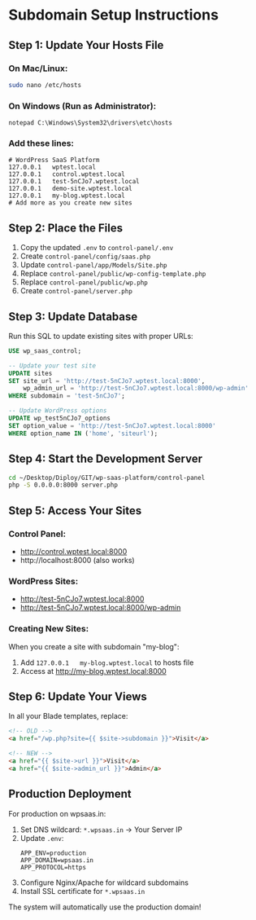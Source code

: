 # Subdomain Setup Instructions

## Step 1: Update Your Hosts File

### On Mac/Linux:
```bash
sudo nano /etc/hosts
```

### On Windows (Run as Administrator):
```
notepad C:\Windows\System32\drivers\etc\hosts
```

### Add these lines:
```
# WordPress SaaS Platform
127.0.0.1   wptest.local
127.0.0.1   control.wptest.local
127.0.0.1   test-5nCJo7.wptest.local
127.0.0.1   demo-site.wptest.local
127.0.0.1   my-blog.wptest.local
# Add more as you create new sites
```

## Step 2: Place the Files

1. Copy the updated `.env` to `control-panel/.env`
2. Create `control-panel/config/saas.php`
3. Update `control-panel/app/Models/Site.php`
4. Replace `control-panel/public/wp-config-template.php`
5. Replace `control-panel/public/wp.php`
6. Create `control-panel/server.php`

## Step 3: Update Database

Run this SQL to update existing sites with proper URLs:

```sql
USE wp_saas_control;

-- Update your test site
UPDATE sites 
SET site_url = 'http://test-5nCJo7.wptest.local:8000',
    wp_admin_url = 'http://test-5nCJo7.wptest.local:8000/wp-admin'
WHERE subdomain = 'test-5nCJo7';

-- Update WordPress options
UPDATE wp_test5nCJo7_options 
SET option_value = 'http://test-5nCJo7.wptest.local:8000'
WHERE option_name IN ('home', 'siteurl');
```

## Step 4: Start the Development Server

```bash
cd ~/Desktop/Diploy/GIT/wp-saas-platform/control-panel
php -S 0.0.0.0:8000 server.php
```

## Step 5: Access Your Sites

### Control Panel:
- http://control.wptest.local:8000
- http://localhost:8000 (also works)

### WordPress Sites:
- http://test-5nCJo7.wptest.local:8000
- http://test-5nCJo7.wptest.local:8000/wp-admin

### Creating New Sites:
When you create a site with subdomain "my-blog":
1. Add `127.0.0.1   my-blog.wptest.local` to hosts file
2. Access at http://my-blog.wptest.local:8000

## Step 6: Update Your Views

In all your Blade templates, replace:
```html
<!-- OLD -->
<a href="/wp.php?site={{ $site->subdomain }}">Visit</a>

<!-- NEW -->
<a href="{{ $site->url }}">Visit</a>
<a href="{{ $site->admin_url }}">Admin</a>
```

## Production Deployment

For production on wpsaas.in:

1. Set DNS wildcard: `*.wpsaas.in` → Your Server IP
2. Update `.env`:
   ```
   APP_ENV=production
   APP_DOMAIN=wpsaas.in
   APP_PROTOCOL=https
   ```
3. Configure Nginx/Apache for wildcard subdomains
4. Install SSL certificate for `*.wpsaas.in`

The system will automatically use the production domain!